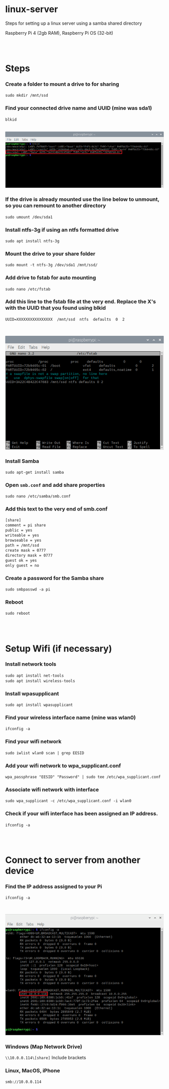 # linux-server
Steps for setting up a linux server using a samba shared directory

Raspberry Pi 4 (2gb RAM), Raspberry Pi OS (32-bit)

</br>
</br>

# Steps

### Create a folder to mount a drive to for sharing
`sudo mkdir /mnt/ssd`

### Find your connected drive name and UUID (mine was sda1)
`blkid`
</br>
</br>

![blkid](blkid.png?raw=true "blkid")

### If the drive is already mounted use the line below to unmount, so you can remount to another directory
`sudo umount /dev/sda1`

### Install ntfs-3g if using an ntfs formatted drive
`sudo apt install ntfs-3g`

### Mount the drive to your share folder
`sudo mount -t ntfs-3g /dev/sda1 /mnt/ssd/`

### Add drive to fstab for auto mounting
`sudo nano /etc/fstab`

### Add this line to the fstab file at the very end. Replace the X's with the UUID that you found using blkid
`UUID=XXXXXXXXXXXXXXXX  /mnt/ssd  ntfs  defaults  0  2`

</br>

![fstab](fstab.png?raw=true "fstab")

### Install Samba
`sudo apt-get install samba`

### Open `smb.conf` and add share properties
`sudo nano /etc/samba/smb.conf`

### Add this text to the very end of smb.conf
```
[share]
comment = pi share
public = yes
writeable = yes
browseable = yes
path = /mnt/ssd
create mask = 0777
directory mask = 0777
guest ok = yes
only guest = no
```

### Create a password for the Samba share
`sudo smbpasswd -a pi`

### Reboot
`sudo reboot`

</br>
</br>


# Setup Wifi (if necessary)

### Install network tools
`sudo apt install net-tools` </br>
`sudo apt install wireless-tools`

### Install wpasupplicant
`sudo apt install wpasupplicant`

### Find your wireless interface name (mine was wlan0)
`ifconfig -a`

### Find your wifi network 
`sudo iwlist wlan0 scan | grep EESID`

### Add your wifi network to wpa_supplicant.conf
`wpa_passphrase "EESID" "Password" | sudo tee /etc/wpa_supplicant.conf`

### Associate wifi network with interface
`sudo wpa_supplicant -c /etc/wpa_supplicant.conf -i wlan0`

### Check if your wifi interface has been assigned an IP address.
`ifconfig -a`

</br>
</br>

# Connect to server from another device

### Find the IP address assigned to your Pi
`ifconfig -a`

</br>

![ifconfig](ifconfig.png?raw=true "ifconfig")

### Windows (Map Network Drive)
`\\10.0.0.114\[share]` Include brackets

### Linux, MacOS, iPhone
`smb://10.0.0.114`